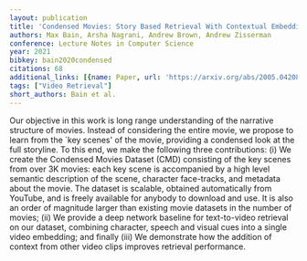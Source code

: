```yaml
---
layout: publication
title: 'Condensed Movies: Story Based Retrieval With Contextual Embeddings'
authors: Max Bain, Arsha Nagrani, Andrew Brown, Andrew Zisserman
conference: Lecture Notes in Computer Science
year: 2021
bibkey: bain2020condensed
citations: 68
additional_links: [{name: Paper, url: 'https://arxiv.org/abs/2005.04208'}]
tags: ["Video Retrieval"]
short_authors: Bain et al.
---
```

Our objective in this work is long range understanding of the narrative
structure of movies. Instead of considering the entire movie, we propose to
learn from the `key scenes' of the movie, providing a condensed look at the
full storyline. To this end, we make the following three contributions: (i) We
create the Condensed Movies Dataset (CMD) consisting of the key scenes from
over 3K movies: each key scene is accompanied by a high level semantic
description of the scene, character face-tracks, and metadata about the movie.
The dataset is scalable, obtained automatically from YouTube, and is freely
available for anybody to download and use. It is also an order of magnitude
larger than existing movie datasets in the number of movies; (ii) We provide a
deep network baseline for text-to-video retrieval on our dataset, combining
character, speech and visual cues into a single video embedding; and finally
(iii) We demonstrate how the addition of context from other video clips
improves retrieval performance.